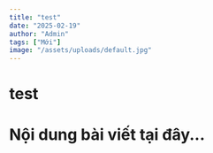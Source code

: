 ```yaml
---
title: "test"
date: "2025-02-19"
author: "Admin"
tags: ["Mới"]
image: "/assets/uploads/default.jpg"
---
```

# test

# Nội dung bài viết tại đây...
